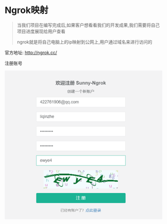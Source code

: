 

# Ngrok映射

> 当我们项目在编写完成后,如果客户想看看我们的开发成果,我们需要将自己项目进度展现给用户查看
>
> ngrok就是将自己电脑上的ip映射到公网上,用户通过域名来进行访问的

官方地址: http://ngrok.cc/



注册账号

![image-20210129160130602](assets/image-20210129160130602.png)